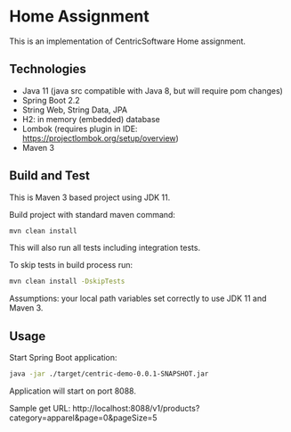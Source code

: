 # Home Assignment

This is an implementation of CentricSoftware Home assignment.  

## Technologies

* Java 11 (java src compatible with Java 8, but will require pom changes)
* Spring Boot 2.2
* String Web, String Data, JPA
* H2: in memory (embedded) database
* Lombok (requires plugin in IDE: https://projectlombok.org/setup/overview)
* Maven 3

## Build and Test

This is Maven 3 based project using JDK 11. 

Build project with standard maven command:

```bash
mvn clean install
```
This will also run all tests including integration tests.

To skip tests in build process run:

```bash
mvn clean install -DskipTests
```

Assumptions: your local path variables set correctly to use JDK 11 and Maven 3.

## Usage

Start Spring Boot application:
```bash
java -jar ./target/centric-demo-0.0.1-SNAPSHOT.jar
```

Application will start on port 8088. 

Sample get URL:
http://localhost:8088/v1/products?category=apparel&page=0&pageSize=5
